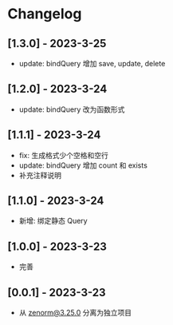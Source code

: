 # Changelog

## [1.3.0] - 2023-3-25
- update: bindQuery 增加 save, update, delete

## [1.2.0] - 2023-3-24
- update: bindQuery 改为函数形式

## [1.1.1] - 2023-3-24
- fix: 生成格式少个空格和空行
- update: bindQuery 增加 count 和 exists
- 补充注释说明

## [1.1.0] - 2023-3-24
- 新增: 绑定静态 Query

## [1.0.0] - 2023-3-23
- 完善

## [0.0.1] - 2023-3-23
- 从 zenorm@3.25.0 分离为独立项目
